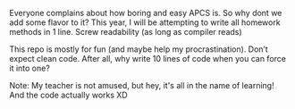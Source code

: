 Everyone complains about how boring and easy APCS is. So why dont we add some flavor to it? This year, I will be attempting to write all homework methods in 1 line. Screw readability (as long as compiler reads)

This repo is mostly for fun (and maybe help my procrastination). Don’t expect clean code. After all, why write 10 lines of code when you can force it into one? 

Note: My teacher is not amused, but hey, it's all in the name of learning! And the code actually works XD
